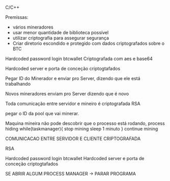 




C/C++

Premissas:
* vários mineradores 
* usar menor quantidade de biblioteca possível 
* utilizar criptografia para assegurar segurança 
* Criar diretorio escondido e protegido com dados criptografados sobre o BTC 


Hardcoded password login btcwallet 
Criptografada com aes e base64 

Hardcoded server e porta de conceção criptogtafados

Pegar ID do Minerador e enviar pro Server, dizendo que ele está trabalhando 

Novos mineradores enviam pro Server dizendo que é novo 

Toda comunicação entre servidor e mineiro é criptografada RSA 

pegar o ID da pool que vai minerar.

Maquina mineira não pode descobrir que o processo está rodando, process hiding 
while(taskmanager){
     stop mining
     sleep 1 minuto
}
continue mining










COMUNICACAO ENTRE SERVIDOR E CLIENTE CRIPTOGRAFADA

RSA

Hardcoded password login btcwallet 
Hardcoded server e porta de conceção criptogtafados



SE ABRIR ALGUM PROCESS MANAGER -> PARAR PROGRAMA






